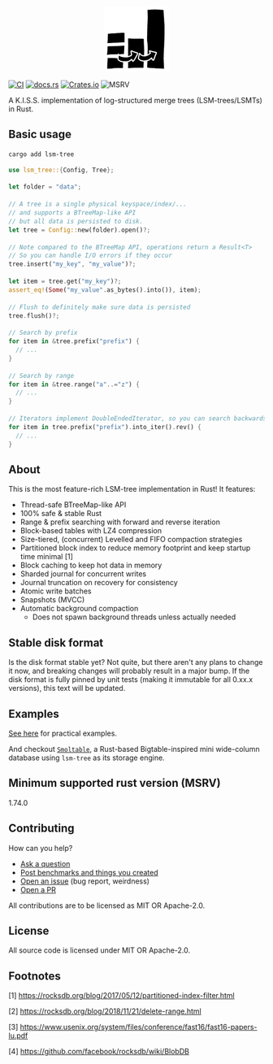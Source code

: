 <p align="center">
  <img src="/logo.png" height="128">
</p>

[![CI](https://github.com/marvin-j97/lsm-tree/actions/workflows/test.yml/badge.svg)](https://github.com/marvin-j97/lsm-tree/actions/workflows/test.yml)
[![docs.rs](https://img.shields.io/docsrs/lsm-tree?color=green)](https://docs.rs/lsm-tree)
[![Crates.io](https://img.shields.io/crates/v/lsm-tree?color=blue)](https://crates.io/crates/lsm-tree)
![MSRV](https://img.shields.io/badge/MSRV-1.74.0-blue)

A K.I.S.S. implementation of log-structured merge trees (LSM-trees/LSMTs) in Rust.

## Basic usage

```bash
cargo add lsm-tree
```

```rs
use lsm_tree::{Config, Tree};

let folder = "data";

// A tree is a single physical keyspace/index/...
// and supports a BTreeMap-like API
// but all data is persisted to disk.
let tree = Config::new(folder).open()?;

// Note compared to the BTreeMap API, operations return a Result<T>
// So you can handle I/O errors if they occur
tree.insert("my_key", "my_value")?;

let item = tree.get("my_key")?;
assert_eq!(Some("my_value".as_bytes().into()), item);

// Flush to definitely make sure data is persisted
tree.flush()?;

// Search by prefix
for item in &tree.prefix("prefix") {
  // ...
}

// Search by range
for item in &tree.range("a"..="z") {
  // ...
}

// Iterators implement DoubleEndedIterator, so you can search backwards, too!
for item in tree.prefix("prefix").into_iter().rev() {
  // ...
}
```

## About

This is the most feature-rich LSM-tree implementation in Rust! It features:

- Thread-safe BTreeMap-like API
- 100% safe & stable Rust
- Range & prefix searching with forward and reverse iteration
- Block-based tables with LZ4 compression
- Size-tiered, (concurrent) Levelled and FIFO compaction strategies
- Partitioned block index to reduce memory footprint and keep startup time minimal [1]
- Block caching to keep hot data in memory
- Sharded journal for concurrent writes
- Journal truncation on recovery for consistency
- Atomic write batches
- Snapshots (MVCC)
- Automatic background compaction
  - Does not spawn background threads unless actually needed

## Stable disk format

Is the disk format stable yet? Not quite, but there aren't any plans
to change it now, and breaking changes will probably result in a
major bump. If the disk format is fully pinned by unit tests
(making it immutable for all 0.xx.x versions), this text will be updated.

## Examples

[See here](https://github.com/marvin-j97/lsm-tree/tree/main/examples) for practical examples.

And checkout [`Smoltable`](https://github.com/marvin-j97/smoltable), a Rust-based Bigtable-inspired mini wide-column database using `lsm-tree` as its storage engine.

## Minimum supported rust version (MSRV)

1.74.0

## Contributing

How can you help?

- [Ask a question](https://github.com/marvin-j97/lsm-tree/discussions/new?category=q-a)
- [Post benchmarks and things you created](https://github.com/marvin-j97/lsm-tree/discussions/new?category=show-and-tell)
- [Open an issue](https://github.com/marvin-j97/lsm-tree/issues/new) (bug report, weirdness)
- [Open a PR](https://github.com/marvin-j97/lsm-tree/compare)

All contributions are to be licensed as MIT OR Apache-2.0.

## License

All source code is licensed under MIT OR Apache-2.0.

## Footnotes

[1] https://rocksdb.org/blog/2017/05/12/partitioned-index-filter.html

[2] https://rocksdb.org/blog/2018/11/21/delete-range.html

[3] https://www.usenix.org/system/files/conference/fast16/fast16-papers-lu.pdf

[4] https://github.com/facebook/rocksdb/wiki/BlobDB
